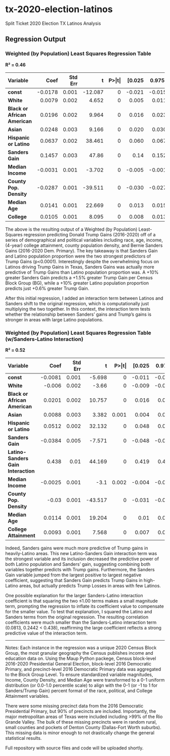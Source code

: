 # tx-2020-election-latinos
Split Ticket 2020 Election TX Latinos Analysis

## Regression Output

### Weighted (by Population) Least Squares Regression Table
**R² = 0.46**


<table>
  <thead>
    <tr>
      <th style="text-align: left;">Variable</th>
      <th style="text-align: right;">Coef</th>
      <th style="text-align: right;">Std Err</th>
      <th style="text-align: right;">t</th>
      <th style="text-align: right;">P>|t|</th>
      <th style="text-align: right;">[0.025</th>
      <th style="text-align: right;">0.975]</th>
    </tr>
  </thead>
  <tbody>
    <tr>
      <td><strong>const</strong></td>
      <td style="text-align: right;">-0.0178</td>
      <td style="text-align: right;">0.001</td>
      <td style="text-align: right;">-12.087</td>
      <td style="text-align: right;">0</td>
      <td style="text-align: right;">-0.021</td>
      <td style="text-align: right;">-0.015</td>
    </tr>
    <tr>
      <td><strong>White</strong></td>
      <td style="text-align: right;">0.0079</td>
      <td style="text-align: right;">0.002</td>
      <td style="text-align: right;">4.652</td>
      <td style="text-align: right;">0</td>
      <td style="text-align: right;">0.005</td>
      <td style="text-align: right;">0.011</td>
    </tr>
    <tr>
      <td><strong>Black or African American</strong></td>
      <td style="text-align: right;">0.0196</td>
      <td style="text-align: right;">0.002</td>
      <td style="text-align: right;">9.964</td>
      <td style="text-align: right;">0</td>
      <td style="text-align: right;">0.016</td>
      <td style="text-align: right;">0.023</td>
    </tr>
    <tr>
      <td><strong>Asian</strong></td>
      <td style="text-align: right;">0.0248</td>
      <td style="text-align: right;">0.003</td>
      <td style="text-align: right;">9.166</td>
      <td style="text-align: right;">0</td>
      <td style="text-align: right;">0.020</td>
      <td style="text-align: right;">0.030</td>
    </tr>
    <tr>
      <td><strong>Hispanic or Latino</strong></td>
      <td style="text-align: right;">0.0637</td>
      <td style="text-align: right;">0.002</td>
      <td style="text-align: right;">38.461</td>
      <td style="text-align: right;">0</td>
      <td style="text-align: right;">0.060</td>
      <td style="text-align: right;">0.067</td>
    </tr>
    <tr>
      <td><strong>Sanders Gain</strong></td>
      <td style="text-align: right;">0.1457</td>
      <td style="text-align: right;">0.003</td>
      <td style="text-align: right;">47.86</td>
      <td style="text-align: right;">0</td>
      <td style="text-align: right;">0.14</td>
      <td style="text-align: right;">0.152</td>
    </tr>
    <tr>
      <td><strong>Median Income</strong></td>
      <td style="text-align: right;">-0.0031</td>
      <td style="text-align: right;">0.001</td>
      <td style="text-align: right;">-3.702</td>
      <td style="text-align: right;">0</td>
      <td style="text-align: right;">-0.005</td>
      <td style="text-align: right;">-0.001</td>
    </tr>
    <tr>
      <td><strong>County Pop. Density</strong></td>
      <td style="text-align: right;">-0.0287</td>
      <td style="text-align: right;">0.001</td>
      <td style="text-align: right;">-39.511</td>
      <td style="text-align: right;">0</td>
      <td style="text-align: right;">-0.030</td>
      <td style="text-align: right;">-0.027</td>
    </tr>
    <tr>
      <td><strong>Median Age</strong></td>
      <td style="text-align: right;">0.0141</td>
      <td style="text-align: right;">0.001</td>
      <td style="text-align: right;">22.669</td>
      <td style="text-align: right;">0</td>
      <td style="text-align: right;">0.013</td>
      <td style="text-align: right;">0.015</td>
    </tr>
    <tr>
      <td><strong>College</strong></td>
      <td style="text-align: right;">0.0105</td>
      <td style="text-align: right;">0.001</td>
      <td style="text-align: right;">8.095</td>
      <td style="text-align: right;">0</td>
      <td style="text-align: right;">0.008</td>
      <td style="text-align: right;">0.013</td>
    </tr>
  </tbody>
</table>

The above is the resulting output of a Weighted (by Population) Least-Squares regression predicting Donald Trump Gains (2016-2020) off of a series of demographical and political variables including race, age, income, (4-year) college attainment, county population density, and Bernie Sanders Gains (2016-2020 Dem. Primary). The key takeaway is that Sanders Gain and Latino population proportion were the two strongest predictors of Trump Gains (p<0.0001). Interestingly despite the overwhelming focus on Latinos driving Trump Gains in Texas, Sanders Gains was actually more predictive of Trump Gains than Latino population proportion was. A +10% greater Sanders Gain predicts a +1.5% greater Trump Gain per Census Block Group (BG), while a +10% greater Latino population proportion predicts just +0.6% greater Trump Gain.


After this initial regression, I added an interaction term between Latinos and Sanders shift to the original regression, which is computationally just multiplying the two together. In this context, the interaction term tests whether the relationship between Sanders’ gains and Trump’s gains is stronger in areas with large Latino populations. 


### Weighted (by Population) Least Squares Regression Table (w/Sanders-Latino Interaction)
**R² = 0.52**

<table>
  <thead>
    <tr>
      <th style="text-align: left;">Variable</th>
      <th style="text-align: right;">Coef</th>
      <th style="text-align: right;">Std Err</th>
      <th style="text-align: right;">t</th>
      <th style="text-align: right;">P>|t|</th>
      <th style="text-align: right;">[0.025</th>
      <th style="text-align: right;">0.975]</th>
    </tr>
  </thead>
  <tbody>
    <tr>
      <td><strong>const</strong></td>
      <td style="text-align: right;">-0.0081</td>
      <td style="text-align: right;">0.001</td>
      <td style="text-align: right;">-5.698</td>
      <td style="text-align: right;">0</td>
      <td style="text-align: right;">-0.011</td>
      <td style="text-align: right;">-0.005</td>
    </tr>
    <tr>
      <td><strong>White</strong></td>
      <td style="text-align: right;">-0.006</td>
      <td style="text-align: right;">0.002</td>
      <td style="text-align: right;">-3.66</td>
      <td style="text-align: right;">0</td>
      <td style="text-align: right;">-0.009</td>
      <td style="text-align: right;">-0.003</td>
    </tr>
    <tr>
      <td><strong>Black or African American</strong></td>
      <td style="text-align: right;">0.0201</td>
      <td style="text-align: right;">0.002</td>
      <td style="text-align: right;">10.757</td>
      <td style="text-align: right;">0</td>
      <td style="text-align: right;">0.016</td>
      <td style="text-align: right;">0.024</td>
    </tr>
    <tr>
      <td><strong>Asian</strong></td>
      <td style="text-align: right;">0.0088</td>
      <td style="text-align: right;">0.003</td>
      <td style="text-align: right;">3.382</td>
      <td style="text-align: right;">0.001</td>
      <td style="text-align: right;">0.004</td>
      <td style="text-align: right;">0.014</td>
    </tr>
    <tr>
      <td><strong>Hispanic or Latino</strong></td>
      <td style="text-align: right;">0.0512</td>
      <td style="text-align: right;">0.002</td>
      <td style="text-align: right;">32.132</td>
      <td style="text-align: right;">0</td>
      <td style="text-align: right;">0.048</td>
      <td style="text-align: right;">0.054</td>
    </tr>
    <tr>
      <td><strong>Sanders Gain</strong></td>
      <td style="text-align: right;">-0.0384</td>
      <td style="text-align: right;">0.005</td>
      <td style="text-align: right;">-7.571</td>
      <td style="text-align: right;">0</td>
      <td style="text-align: right;">-0.048</td>
      <td style="text-align: right;">-0.028</td>
    </tr>
    <tr>
      <td><strong>Latino-Sanders Gain Interaction</strong></td>
      <td style="text-align: right;">0.438</td>
      <td style="text-align: right;">0.01</td>
      <td style="text-align: right;">44.169</td>
      <td style="text-align: right;">0</td>
      <td style="text-align: right;">0.419</td>
      <td style="text-align: right;">0.457</td>
    </tr>
    <tr>
      <td><strong>Median Income</strong></td>
      <td style="text-align: right;">-0.0025</td>
      <td style="text-align: right;">0.001</td>
      <td style="text-align: right;">-3.1</td>
      <td style="text-align: right;">0.002</td>
      <td style="text-align: right;">-0.004</td>
      <td style="text-align: right;">-0.001</td>
    </tr>
    <tr>
      <td><strong>County Pop. Density</strong></td>
      <td style="text-align: right;">-0.03</td>
      <td style="text-align: right;">0.001</td>
      <td style="text-align: right;">-43.517</td>
      <td style="text-align: right;">0</td>
      <td style="text-align: right;">-0.031</td>
      <td style="text-align: right;">-0.029</td>
    </tr>
    <tr>
      <td><strong>Median Age</strong></td>
      <td style="text-align: right;">0.0114</td>
      <td style="text-align: right;">0.001</td>
      <td style="text-align: right;">19.204</td>
      <td style="text-align: right;">0</td>
      <td style="text-align: right;">0.01</td>
      <td style="text-align: right;">0.013</td>
    </tr>
    <tr>
      <td><strong>College Attainment</strong></td>
      <td style="text-align: right;">0.0093</td>
      <td style="text-align: right;">0.001</td>
      <td style="text-align: right;">7.568</td>
      <td style="text-align: right;">0</td>
      <td style="text-align: right;">0.007</td>
      <td style="text-align: right;">0.012</td>
    </tr>
  </tbody>
</table>

Indeed, Sanders gains were much more predictive of Trump gains in heavily-Latino areas. This new Latino-Sanders Gain interaction term was the strongest variable and its inclusion decreased the predictive power of both Latino population and Sanders’ gain, suggesting combining both variables together predicts with Trump gains. Furthermore, the Sanders Gain variable jumped from the largest positive to largest negative coefficient, suggesting that Sanders Gain predicts Trump Gains in high-Latino areas, but actually predicts Trump Losses in areas with few Latinos.

One possible explanation for the larger Sanders-Latino interaction coefficient is that squaring the two ≤1.00 terms makes a small magnitude term, prompting the regression to inflate its coefficient value to compensate for the smaller value. To test that explanation, I squared the Latino and Sanders terms from the original regression. The resulting correlation coefficients were much smaller than the Sanders-Latino interaction term (0.0813, 0.2442 < 0.438), reaffirming the large coefficient reflects a strong predictive value of the interaction term.

---------------------------------------------------------------------------------------------------------------------------------------------------------------------------------------------

Notes: Each instance in the regression was a unique 2020 Census Block Group, the most granular geography the Census publishes income and education data on. Using the Maup Python packege, Census block-level 2016-2020 Presidential General Election, block-level 2016 Democratic Primary, and precinct-level 2016 Democratic Primary data was aggregated to the Block Group Level. To ensure standardized variable magnitudes, Income, County Density, and Median Age were transformed to a 0-1 uniform distribution (or 0.0-1.0 percentile scale) to align with the 0-1 (or -1 to 1 for Sanders/Trump Gain) percent format of the race, political, and College Attainment variables.

There were some missing precinct data from the 2016 Democratic Presidential Primary, but 90% of precincts are included. Importantly, the major metropolitan areas of Texas were included including >99% of the Rio Grande Valley. The bulk of these missing precincts were in random rural, small counties and pockets of Denton County (Dallas-Fort Worth suburbs). This missing data is minor enough to not drastically change the general statistical results.

Full repository with source files and code will be uploaded shortly.
